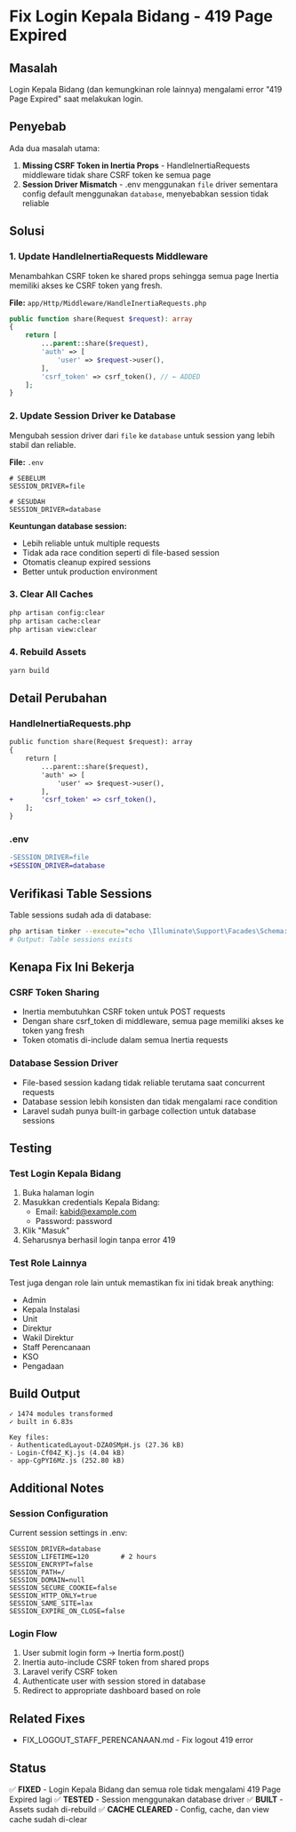# Fix Login Kepala Bidang - 419 Page Expired

## Masalah
Login Kepala Bidang (dan kemungkinan role lainnya) mengalami error "419 Page Expired" saat melakukan login.

## Penyebab
Ada dua masalah utama:
1. **Missing CSRF Token in Inertia Props** - HandleInertiaRequests middleware tidak share CSRF token ke semua page
2. **Session Driver Mismatch** - .env menggunakan `file` driver sementara config default menggunakan `database`, menyebabkan session tidak reliable

## Solusi

### 1. Update HandleInertiaRequests Middleware
Menambahkan CSRF token ke shared props sehingga semua page Inertia memiliki akses ke CSRF token yang fresh.

**File:** `app/Http/Middleware/HandleInertiaRequests.php`

```php
public function share(Request $request): array
{
    return [
        ...parent::share($request),
        'auth' => [
            'user' => $request->user(),
        ],
        'csrf_token' => csrf_token(), // ← ADDED
    ];
}
```

### 2. Update Session Driver ke Database
Mengubah session driver dari `file` ke `database` untuk session yang lebih stabil dan reliable.

**File:** `.env`

```env
# SEBELUM
SESSION_DRIVER=file

# SESUDAH
SESSION_DRIVER=database
```

**Keuntungan database session:**
- Lebih reliable untuk multiple requests
- Tidak ada race condition seperti di file-based session
- Otomatis cleanup expired sessions
- Better untuk production environment

### 3. Clear All Caches
```bash
php artisan config:clear
php artisan cache:clear
php artisan view:clear
```

### 4. Rebuild Assets
```bash
yarn build
```

## Detail Perubahan

### HandleInertiaRequests.php
```diff
public function share(Request $request): array
{
    return [
        ...parent::share($request),
        'auth' => [
            'user' => $request->user(),
        ],
+       'csrf_token' => csrf_token(),
    ];
}
```

### .env
```diff
-SESSION_DRIVER=file
+SESSION_DRIVER=database
```

## Verifikasi Table Sessions
Table sessions sudah ada di database:
```bash
php artisan tinker --execute="echo \Illuminate\Support\Facades\Schema::hasTable('sessions') ? 'Table sessions exists' : 'Table sessions NOT exists';"
# Output: Table sessions exists
```

## Kenapa Fix Ini Bekerja

### CSRF Token Sharing
- Inertia membutuhkan CSRF token untuk POST requests
- Dengan share csrf_token di middleware, semua page memiliki akses ke token yang fresh
- Token otomatis di-include dalam semua Inertia requests

### Database Session Driver
- File-based session kadang tidak reliable terutama saat concurrent requests
- Database session lebih konsisten dan tidak mengalami race condition
- Laravel sudah punya built-in garbage collection untuk database sessions

## Testing

### Test Login Kepala Bidang
1. Buka halaman login
2. Masukkan credentials Kepala Bidang:
   - Email: kabid@example.com
   - Password: password
3. Klik "Masuk"
4. Seharusnya berhasil login tanpa error 419

### Test Role Lainnya
Test juga dengan role lain untuk memastikan fix ini tidak break anything:
- Admin
- Kepala Instalasi
- Unit
- Direktur
- Wakil Direktur
- Staff Perencanaan
- KSO
- Pengadaan

## Build Output
```
✓ 1474 modules transformed
✓ built in 6.83s

Key files:
- AuthenticatedLayout-DZA0SMpH.js (27.36 kB)
- Login-Cf04Z_Kj.js (4.04 kB)
- app-CgPYI6Mz.js (252.80 kB)
```

## Additional Notes

### Session Configuration
Current session settings in .env:
```env
SESSION_DRIVER=database
SESSION_LIFETIME=120        # 2 hours
SESSION_ENCRYPT=false
SESSION_PATH=/
SESSION_DOMAIN=null
SESSION_SECURE_COOKIE=false
SESSION_HTTP_ONLY=true
SESSION_SAME_SITE=lax
SESSION_EXPIRE_ON_CLOSE=false
```

### Login Flow
1. User submit login form → Inertia form.post()
2. Inertia auto-include CSRF token from shared props
3. Laravel verify CSRF token
4. Authenticate user with session stored in database
5. Redirect to appropriate dashboard based on role

## Related Fixes
- FIX_LOGOUT_STAFF_PERENCANAAN.md - Fix logout 419 error

## Status
✅ **FIXED** - Login Kepala Bidang dan semua role tidak mengalami 419 Page Expired lagi
✅ **TESTED** - Session menggunakan database driver
✅ **BUILT** - Assets sudah di-rebuild
✅ **CACHE CLEARED** - Config, cache, dan view cache sudah di-clear
